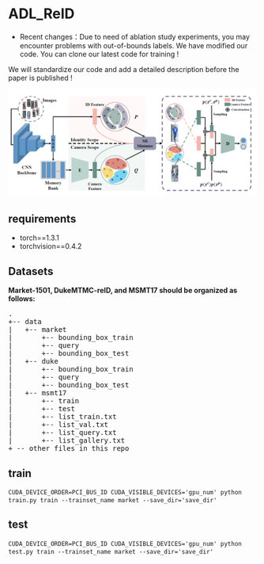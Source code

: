 # ADL_ReID
* Recent changes：Due to need of ablation study experiments, you may encounter problems with out-of-bounds labels. We have modified our code. You can clone our latest code for training !

We will standardize our code and add a detailed description before the paper is published !

![image]( https://github.com/luckyaci/ADL_ReID/blob/main/framework.PNG)
## requirements
* torch==1.3.1
* torchvision==0.4.2


## Datasets
**Market-1501, DukeMTMC-reID, and MSMT17 should be organized as follows:**
<pre>
.
+-- data
|   +-- market
|       +-- bounding_box_train
|       +-- query
|       +-- bounding_box_test
|   +-- duke
|       +-- bounding_box_train
|       +-- query
|       +-- bounding_box_test
|   +-- msmt17
|       +-- train
|       +-- test
|       +-- list_train.txt
|       +-- list_val.txt
|       +-- list_query.txt
|       +-- list_gallery.txt
+ -- other files in this repo
</pre>
## train
```shell script
CUDA_DEVICE_ORDER=PCI_BUS_ID CUDA_VISIBLE_DEVICES='gpu_num' python train.py train --trainset_name market --save_dir='save_dir'
```
## test
```shell script
CUDA_DEVICE_ORDER=PCI_BUS_ID CUDA_VISIBLE_DEVICES='gpu_num' python test.py train --trainset_name market --save_dir='save_dir'
```
